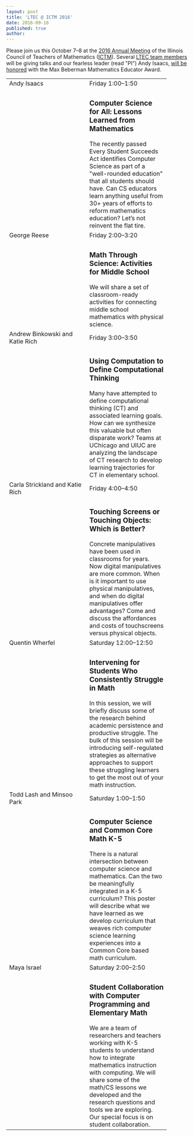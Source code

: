 ```yaml
---
layout: post
title: 'LTEC @ ICTM 2016'
date: 2016-09-16
published: true
author: 
---
```

Please join us this October 7–8 at the [2016 Annual Meeting](http://www.ictm.org/index.php?option=com_jevents&task=icalevent.detail&evid=1) of the Illinois Council of Teachers of Mathematics ([ICTM](http://www.ictm.org/)). Several [LTEC team members](http://everydaycomputing.org/about/) will be giving talks and our fearless leader (read "PI") Andy Isaacs, [will be honored](http://www.ictm.org/ictm-awards) with the Max Beberman Mathematics Educator Award.
<!--excerpt-->
<table>
  <tr>
    <td style="width: 200px;">Andy Isaacs</td><td style="width: 200px;">Friday 1:00–1:50</td>
  </tr>
  <tr>
    <td><img src="https://googledrive.com/host/0B3XzcKIiWyccNXdGbDVqNVZCTm8/images/people/andy_isaacs.jpg" class="img-circle timeline-image" alt=""></td>
    <td><h3>Computer Science for All: Lessons Learned from Mathematics</h3>
The recently passed Every Student Succeeds Act identifies Computer Science as part of a "well-rounded education" that all students should have. Can CS educators learn anything useful from 30+ years of efforts to reform mathematics education? Let’s not reinvent the flat tire.</td>
  </tr>
  
  <tr>
    <td>George Reese</td><td>Friday 2:00–3:20</td>
  </tr>
  <tr>
    <td><img src="http://everydaycomputing.org/static/img/portfolio/reese.jpg" class="img-circle timeline-image" alt=""></td>
    <td><h3>Math Through Science: Activities for Middle School</h3>
We will share a set of classroom-ready activities for connecting middle school mathematics with physical science.</td>
  </tr>
  
  <tr>
    <td>Andrew Binkowski and Katie Rich</td>
    <td>Friday 3:00–3:50</td>
  </tr>
  <tr>
    <td><img src="http://everydaycomputing.org/static/img/portfolio/andrewb.jpg" class="img-circle timeline-image" alt="">
    <img src="http://everydaycomputing.org/static/img/portfolio/rich.jpg" class="img-circle timeline-image" alt="">
</td>
    <td><h3>Using Computation to Define Computational Thinking</h3>
Many have attempted to define computational thinking (CT) and associated learning goals. How can we synthesize this valuable but often disparate work? Teams at UChicago and UIUC are analyzing the landscape of CT research to develop learning trajectories for CT in elementary school.</td>
  </tr>
  
  <tr>
    <td>Carla Strickland and Katie Rich</td><td>Friday 4:00–4:50</td>
  </tr>
  <tr>
   <td><img src="http://everydaycomputing.org/static/img/portfolio/carla.jpg" class="img-circle timeline-image" alt="">
    <img src="http://everydaycomputing.org/static/img/portfolio/rich.jpg" class="img-circle timeline-image" alt="">
</td>
    <td><h3>Touching Screens or Touching Objects: Which is Better?</h3>
Concrete manipulatives have been used in classrooms for years. Now digital manipulatives are more common. When is it important to use physical manipulatives, and when do digital manipulatives offer advantages? Come and discuss the affordances and costs of touchscreens versus physical objects.</td>
  </tr>
  
  <tr>
    <td>Quentin Wherfel</td><td>Saturday 12:00–12:50</td>
  </tr>
  <tr>
   <td><img src="http://everydaycomputing.org/static/img/portfolio/Wherfel.jpg" class="img-circle timeline-image" alt=""></td>
    <td><h3>Intervening for Students Who Consistently Struggle in Math</h3>
In this session, we will briefly discuss some of the research behind academic persistence and productive struggle. The bulk of this session will be introducing self-regulated strategies as alternative approaches to support these struggling learners to get the most out of your math instruction.</td>
  </tr>
  
  <tr>
    <td>Todd Lash and Minsoo Park</td><td>Saturday 1:00–1:50</td>
  </tr>
  <tr>
  <td><img src="http://everydaycomputing.org/static/img/portfolio/lash.jpeg" class="img-circle timeline-image" alt="">
  <img src="https://googledrive.com/host/0B3XzcKIiWyccNXdGbDVqNVZCTm8/images/people/minsoo_park.jpg" class="img-circle timeline-image" alt=""></td>
    <td><h3>Computer Science and Common Core Math K-5</h3>
There is a natural intersection between computer science and mathematics.  Can the two be meaningfully integrated in a K-5 curriculum?  This poster will describe what we have learned as we develop curriculum that weaves rich computer science learning experiences into a Common Core based math curriculum.
</td>
  </tr>
 
  <tr>
    <td>Maya Israel</td>
    <td>Saturday 2:00–2:50</td>
  </tr>
  <tr>
    <td><img src="http://everydaycomputing.org/static/img/portfolio/Maya.png" class="img-circle timeline-image" alt=""></td>
    <td><h3>Student Collaboration with Computer Programming and Elementary Math</h3>
We are a team of researchers and teachers working with K-5 students to understand how to integrate mathematics instruction with computing. We will share some of the math/CS lessons we developed and the research questions and tools we are exploring. Our special focus is on student collaboration.</td>
  </tr>
</table>


